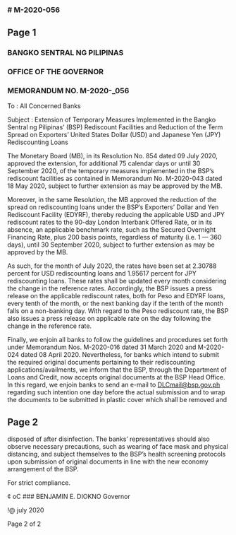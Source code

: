### # M-2020-056

## Page 1

### BANGKO SENTRAL NG PILIPINAS

### OFFICE OF THE GOVERNOR

### MEMORANDUM NO. M-2020-_056

To : All Concerned Banks

Subject : Extension of Temporary Measures Implemented in the Bangko Sentral ng Pilipinas’ (BSP) Rediscount Facilities and Reduction of the Term Spread on Exporters’ United States Dollar (USD) and Japanese Yen (JPY) Rediscounting Loans

The Monetary Board (MB), in its Resolution No. 854 dated 09 July 2020, approved the extension, for additional 75 calendar days or until 30 September 2020, of the temporary measures implemented in the BSP’s rediscount facilities as contained in Memorandum No. M-2020-043 dated 18 May 2020, subject to further extension as may be approved by the MB.

Moreover, in the same Resolution, the MB approved the reduction of the spread on rediscounting loans under the BSP’s Exporters’ Dollar and Yen Rediscount Facility (EDYRF), thereby reducing the applicable USD and JPY rediscount rates to the 90-day London Interbank Offered Rate, or in its absence, an applicable benchmark rate, such as the Secured Overnight Financing Rate, plus 200 basis points, regardless of maturity (i.e. 1 — 360 days), until 30 September 2020, subject to further extension as may be approved by the MB.

As such, for the month of July 2020, the rates have been set at 2.30788 percent for USD rediscounting loans and 1.95617 percent for JPY rediscounting loans. These rates shall be updated every month considering the change in the reference rates. Accordingly, the BSP issues a press release on the applicable rediscount rates, both for Peso and EDYRF loans, every tenth of the month, or the next banking day if the tenth of the month falls on a non-banking day. With regard to the Peso rediscount rate, the BSP also issues a press release on applicable rate on the day following the change in the reference rate.

Finally, we enjoin all banks to follow the guidelines and procedures set forth under Memorandum Nos. M-2020-016 dated 31 March 2020 and M-2020-024 dated 08 April 2020. Nevertheless, for banks which intend to submit the required original documents pertaining to their rediscounting applications/availments, we inform that the BSP, through the Department of Loans and Credit, now accepts original documents at the BSP Head Office. In this regard, we enjoin banks to send an e-mail to DLCmail@bsp.gov.ph regarding such intention one day before the actual submission and to wrap the documents to be submitted in plastic cover which shall be removed and

## Page 2

disposed of after disinfection. The banks’ representatives should also observe necessary precautions, such as wearing of face mask and physical distancing, and subject themselves to the BSP’s health screening protocols upon submission of original documents in line with the new economy arrangement of the BSP.

For strict compliance.

¢ oC ### BENJAMIN E. DIOKNO Governor

!@ july 2020

Page 2 of 2 